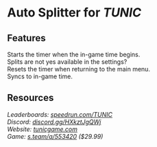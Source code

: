 # Auto Splitter for ***TUNIC***
## Features
Starts the timer when the in-game time begins.  
Splits are not yes available in the settings?  
Resets the timer when returning to the main menu.  
Syncs to in-game time.

## Resources
*Leaderboards: [speedrun.com/TUNIC](https://speedrun.com/TUNIC)*  
*Discord: [discord.gg/HXkztJgQWj](https://discord.gg/HXkztJgQWj)*  
*Website: [tunicgame.com](https://tunicgame.com)*  
*Game: [s.team/a/553420](https://s.team/a/553420) ($29.99)*